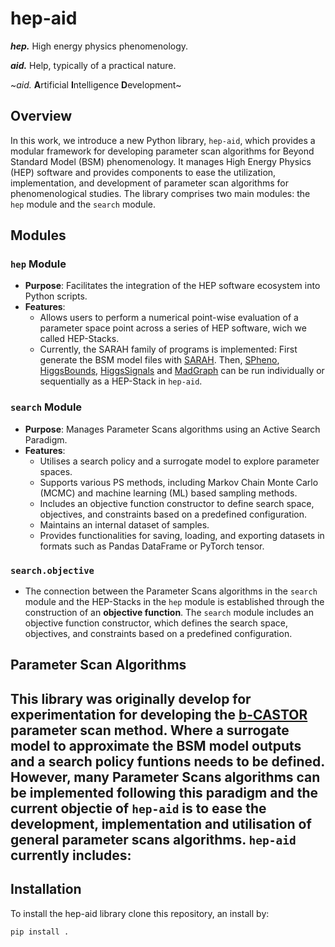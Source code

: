# hep-aid
**_hep._** High energy physics phenomenology.

**_aid._** Help, typically of a practical nature.

~*aid.* **A**rtificial **I**ntelligence **D**evelopment~

## Overview

In this work, we introduce a new Python library, `hep-aid`, which provides a modular framework for developing parameter scan algorithms for Beyond Standard Model (BSM) phenomenology. It manages High Energy Physics (HEP) software and provides components to ease the utilization, implementation, and development of parameter scan algorithms for phenomenological studies. The library comprises two main modules: the `hep` module and the `search` module.

## Modules

### `hep` Module

- **Purpose**: Facilitates the integration of the HEP software ecosystem into Python scripts.
- **Features**:
  - Allows users to perform a numerical point-wise evaluation of a parameter space point across a series of HEP software, wich we called HEP-Stacks.
  - Currently, the SARAH family of programs is implemented: First generate the BSM model files with [SARAH](https://sarah.hepforge.org/). Then, [SPheno](https://spheno.hepforge.org/), [HiggsBounds](https://higgsbounds.hepforge.org/), [HiggsSignals](https://higgsbounds.hepforge.org/) and [MadGraph](https://launchpad.net/mg5amcnlo) can be run individually or sequentially as a HEP-Stack in `hep-aid`.

### `search` Module

- **Purpose**: Manages Parameter Scans algorithms using an Active Search Paradigm.
- **Features**:
  - Utilises a search policy and a surrogate model to explore parameter spaces.
  - Supports various PS methods, including Markov Chain Monte Carlo (MCMC) and machine learning (ML) based sampling methods.
  - Includes an objective function constructor to define search space, objectives, and constraints based on a predefined configuration.
  - Maintains an internal dataset of samples.
  - Provides functionalities for saving, loading, and exporting datasets in formats such as Pandas DataFrame or PyTorch tensor.

### `search.objective` 

- The connection between the Parameter Scans algorithms in the `search` module and the HEP-Stacks in the `hep` module is established through the construction of an **objective function**. The `search` module includes an objective function constructor, which defines the search space, objectives, and constraints based on a predefined configuration.

## Parameter Scan Algorithms

This library was originally develop for experimentation for developing the [b-CASTOR](https://arxiv.org/abs/2404.18653) parameter scan method. Where a surrogate model to approximate the BSM model outputs and a search policy funtions needs to be defined. However, many Parameter Scans algorithms can be implemented following this paradigm and the current objectie of `hep-aid` is to ease the development, implementation and utilisation of general parameter scans algorithms. `hep-aid` currently includes:
  - 

## Installation

To install the hep-aid library clone this repository, an install by:
```bash
pip install .
```